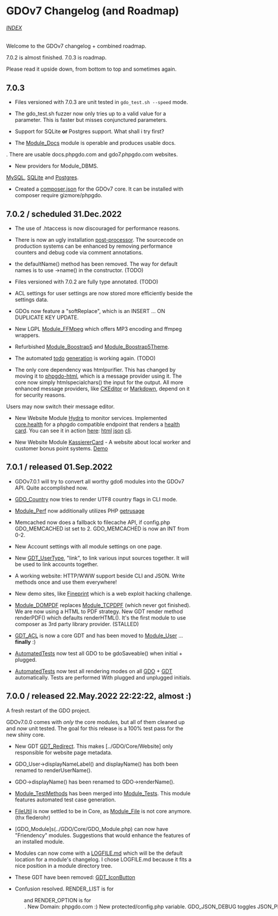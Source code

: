 # GDOv7 Changelog (and Roadmap)
###### [INDEX](./_GDO7_INDEX.md)

Welcome to the GDOv7 changelog + combined roadmap.

7.0.2 is almost finished. 7.0.3 is roadmap.

Please read it upside down, from bottom to top and sometimes again.


## 7.0.3

 - Files versioned with 7.0.3 are unit tested in `gdo_test.sh --speed` mode.
 
 - The gdo_test.sh fuzzer now only tries up to a valid value for a parameter. This is faster but misses conjunctured parameters.

 - Support for SQLite **or** Postgres support. What shall i try first?

 - The [Module_Docs](https://github.com/gizmore/phpgdo-docs) module is operable and produces usable docs.

 . There are usable docs.phpgdo.com and gdo7.phpgdo.com websites.

 - New providers for Module_DBMS.
 
 [MySQL](https://github.com/gizmore/phpgdo-dbms-mysql), [SQLite](https://github.com/gizmore/phpgdo-dbms-sqlite) and [Postgres](https://github.com/gizmore/phpgdo-dbms-postgres).
 
 - Created a [composer.json](../composer.json) for the GDOv7 core. It can be installed with composer require gizmore/phpgdo.


## 7.0.2 / scheduled 31.Dec.2022

 - The use of .htaccess is now discouraged for performance reasons.

 - There is now an ugly installation
[post-processor](https://github.com/gizmore/php-preprocessor).
The sourcecode on production systems can be enhanced by removing performance counters and debug code via comment annotations.

 - the defaultName() method has been removed. The way for default names is to use ->name() in the constructor. (TODO)

 - Files versioned with 7.0.2 are fully type annotated. (TODO)

 - ACL settings for user settings are now stored more efficiently beside the settings data.

 - GDOs now feature a "softReplace", which is an INSERT ... ON DUPLICATE KEY UPDATE.

 - New LGPL [Module_FFMpeg](https://github.com/gizmore/phpgdo-ffmpeg) which offers MP3 encoding and ffmpeg wrappers.

 - Refurbished [Module_Boostrap5](https://github.com/gizmore/phpgdo-bootstrap5) and [Module_Boostrap5Theme](https://github.com/gizmore/phpgdo-bootstrap5-theme).
 
 - The automated [todo](../gdo_todo.sh) [generation](GDO7_TODO_AUTO.md) is working again. (TODO)

 - The only core dependency was htmlpurifier. This has changed by moving it to [phpgdo-html](https://github.com/gizmore/phpgdo-html), which is a message provider using it. The core now simply htmlspecialchars() the input for the output. All more enhanced message providers, like [CKEditor](https://github.com/gizmore/phpgdo-ckeditor) or [Markdown](https://github.com/gizmore/phpgdo-markdown), depend on it for security reasons.
 
  Users may now switch their message editor.

 - New Website Module [Hydra](https://github.com/gizmore/phpgdo-hydra) to monitor services. Implemented [core.health](https://github.com/gizmore/phpgdo/blob/main/GDO/Core/Method/Health.php) for a phpgdo compatible endpoint that renders a [health card](https://github.com/gizmore/phpgdo/blob/main/GDO/Core/GDT_HealthCard.php). You can see it in action [here](https://kassierercard.org/core/health): [html](https://kassierercard.org/core/health?_fmt=html&_ajax=1) [json](https://kassierercard.org/core/health?_fmt=json) [cli](https://kassierercard.org/core/health?_fmt=cli).
 
 - New Website Module [KassiererCard](https://github.com/gizmore/phpgdo-kassierer-card) - A website about local worker and customer bonus point systems. [Demo](https://kassierercard.org)
 

## 7.0.1 / released 01.Sep.2022

 - GDOv7.0.1 will try to convert all worthy gdo6 modules into the GDOv7 API. Quite accomplished now.

 - [GDO_Country](https://github.com/gizmore/phpgdo-country/blob/main/GDO_Country.php#L93) now tries to render UTF8 country flags in CLI mode.

 - [Module_Perf](../GDO/Perf/Module_Perf.php) now additionally utilizes PHP [getrusage](https://www.php.net/manual/en/function.getrusage.php)

 - Memcached now does a fallback to filecache API, if config.php GDO_MEMCACHED ist set to 2. GDO_MEMCACHED is now an INT from 0-2.

 - New Account settings with all module settings on one page.

 - New [GDT_UserType](../GDO/User/GDT_UserType.php), "link", to link various input sources together. It will be used to link accounts together.

 - A working website: HTTP/WWW support beside CLI and JSON. Write methods once and use them everywhere!

 - New demo sites, like [Fineprint](https://fineprint.phpgdo.com) which is a web exploit hacking challenge.

 - [Module_DOMPDF](https://github.com/gizmore/phpgdo-dompdf) replaces [Module_TCPDPF](https://github.com/gizmore/phpgdo-dompdf) (which never got finished). We are now using a HTML to PDF strategy. New GDT render method renderPDF() which defaults renderHTML(). It's the first module to use composer as 3rd party library provider. (STALLED)
 
 - [GDT_ACL](../GDO/User/GDT_ACL.php) is now a core GDT and 
has been moved to
[Module_User](../GDO/User/Module_User.php) ... **finally** :)

 - [AutomatedTests](../GDO/Tests/Test/AutomatedTests)
now test all GDO to be gdoSaveable() when initial + plugged.

 - [AutomatedTests](../GDO/Tests/Test/AutomatedTests)
now test all rendering modes on all
[GDO](GDO7_GDO.md) + [GDT](GDO7_GDT.md) automatically.
Tests are performed With plugged and unplugged initials.


## 7.0.0 / released 22.May.2022 22:22:22, almost :)

A fresh restart of the GDO project.

GDOv7.0.0 comes with *only* the core modules, but all of them cleaned up and *now* unit tested. The goal for this release is a 100% test pass for the new shiny core.

 - New GDT [GDT_Redirect](../GDO/UI/GDT_Redirect.php). This makes [../GDO/Core/Website] only responsible for website page metadata.

 - GDO_User->displayNameLabel() and displayName() has both been renamed to renderUserName().
 
 - GDO->displayName() has been renamed to GDO->renderName().

 - [Module_TestMethods](https://github.com/gizmore/gdo6-test-methods) 
 has been merged into
 [Module_Tests](https://github.com/gizmore/phpgdo/tree/main/GDO/Tests).
 This module features automated test case generation.

 - [FileUtil](../GDO/Util/FileUtil.php) is now settled to be in Core, as [Module_File](https://github.com/gizmore/phpgdo-file) is not core anymore. (thx flederohr)

 - [GDO_Module]s(../GDO/Core/GDO_Module.php) can now have "Friendency" modules. Suggestions that would enhance the features of an installed module.

 - Modules can now come with a [LOGFILE.md](../GDO/Core/LOGFILE.md) which will be the default location for a module's changelog. I chose LOGFILE.md because it fits a nice position in a module directory tree.

 - These GDT have been removed: [GDT_IconButton](../)

 - Confusion resolved. RENDER_LIST is for <ul> and RENDER_OPTION is for <option>.

 - New Domain: phpgdo.com :)

 - New protected/config.php variable. GDO_JSON_DEBUG toggles JSON_PRETTY_PRINT globally. Defaults to false.

 - [Filewalker](https://github.com/gizmore/php-filewalker) is an own package now, independent from any dependency.
 
 - Support for the bower package manager has been dropped.

 - [GDO_User](../GDO/User/GDO_User.php) got these fields moved to separate modules via module setting engine; user_email, user_country, user_credits, user_gender, user_real_name, user_password and more...

 - [Module_Tests](https://github.com/gizmore/gdo6-tests) *is* now a core module. See [Module_TestMethods](https://github.com/gizmore/phpgdo-test-methods) for auto-generated testing. All test cases now pass for the very core and testing modules.

 - [Module_Cronjob](https://github.com/gizmore/phpgdo-cronjob) is *not* a core module anymore.

 - [Module_File](https://github.com/gizmore/phpgdo-file) is *not* a core module anymore. (thx flederohr)

 - [Module_CSS](https://github.com/gizmore/phpgdo-css) is *not* a core module anymore.

 - [Module_Javascript](https://github.com/gizmore/phpgdo-javascript) is *not* a core module anymore.

 - [Module_Country](https://github.com/gizmore/phpgdo-country) is *not* a core module anymore.

 - [Module_Mail](https://github.com/gizmore/phpgdo-mail) is *not* a core module anymore.
 
 - [Module_Admin](https://github.com/gizmore/gdo6-admin) *is* now a core module.
 
 - I am now making use of type annotations for scalar- and return values.

 - The core has been rewritten with better CLI and Chatbots in mind.
 
 - A slightly changed bunch of [core modules](../GDO/). As their stuff is almost always needed anyway. These do not require an additional module repository.
 
 - [Module_Websocket](../GDO/Websocket/Module Websocket.php) makes now use of the new rendering method `renderBinary` - seems perfect to fuse websocket szenarios with a binary GDT driven protocol.
 
 - There is no more global GDT_Response with hacks and quirks. Methods can return any GDT now. The response code is stored in Application.
 
 - [Module_Mail](https://github.com/gizmore/phpgdo-mail) now takes care of all email setting and configuration stuff. Users can approve emails on their behalf. No more email stuff in [Module_Account](https://github.com/gizmore/phpgdo-account) or elsewhere. Similiar goes for other user settings like password or last activity.
 
 - [Module_Mail](https://github.com/gizmore/phpgdo-mail) now needs a [Mailer Provider](https://github.com/gizmore/phpgdo-mailer) module to actually send mails. (TODO). Planned is to use own mailer until i find time to write a better 3rd party module.

 - [GDT](../GDO/Core/GDT.php) start completely blank without any attributes now. This is important to be able to serve (P)lain(O)ld(O)bjects.
 
 - [Methods](../GDO/Core/Method.php) may now return a GDT, a string or null/none.
 
 - [GDO](../GDO/Core/GDO.php) now inherits from [GDT](../GDO/Core/GDT.php). This means you can return it as a result and call rendering on it.

 - [New License](../LICENSE)! GDOv7 is now my exclusive own property. Of course you can still fork, use and enhance [GDOv6](https://github.com/gizmore/gdo6).
